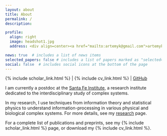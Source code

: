```yaml
---
layout: about
title: About
permalink: /
description: 

profile:
  align: right
  image: headshot1.jpg
  address: <div align=center><a href="mailto:artemyk@gmail.com">artemyk@gmail.com</a></div>

news: true  # includes a list of news items
selected_papers: false # includes a list of papers marked as "selected={true}"
social: false  # includes social icons at the bottom of the page
---
```


{% include scholar_link.html %} \| {% include cv_link.html %} \| <a href="https://github.com/artemyk">GitHub</a> 


I am currently a postdoc at the [Santa Fe Institute](https://www.santafe.edu), a research institute dedicated to the interdisciplinary study of complex systems.

In my research, I use techniques from information theory and statistical physics to understand information-processing in various physical and biological complex systems. For more details, see my [research](projects) page. 

For a complete list of publications and preprints, see my  {% include scholar_link.html %} page, or download my {% include cv_link.html %}. 







